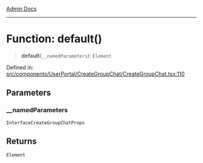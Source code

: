 [Admin Docs](/)

---

# Function: default()

> **default**(`__namedParameters`): `Element`

Defined in: [src/components/UserPortal/CreateGroupChat/CreateGroupChat.tsx:110](https://github.com/PalisadoesFoundation/talawa-admin/blob/main/src/components/UserPortal/CreateGroupChat/CreateGroupChat.tsx#L110)

## Parameters

### \_\_namedParameters

`InterfaceCreateGroupChatProps`

## Returns

`Element`
